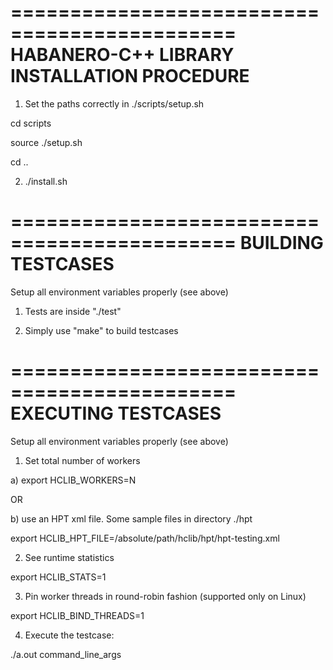 =============================================
HABANERO-C++ LIBRARY INSTALLATION PROCEDURE
=============================================

1) Set the paths correctly in ./scripts/setup.sh

cd scripts

source ./setup.sh

cd ..

2) ./install.sh

=============================================
BUILDING TESTCASES
=============================================

Setup all environment variables properly (see above)

1) Tests are inside "./test" 

2) Simply use "make" to build testcases

=============================================
EXECUTING TESTCASES
=============================================

Setup all environment variables properly (see above)

1) Set total number of workers

a) export HCLIB_WORKERS=N

OR 

b) use an HPT xml file. Some sample files in directory ./hpt

export HCLIB_HPT_FILE=/absolute/path/hclib/hpt/hpt-testing.xml

2) See runtime statistics

export HCLIB_STATS=1

3) Pin worker threads in round-robin fashion (supported only on Linux)

export HCLIB_BIND_THREADS=1

4) Execute the testcase:

./a.out command_line_args
